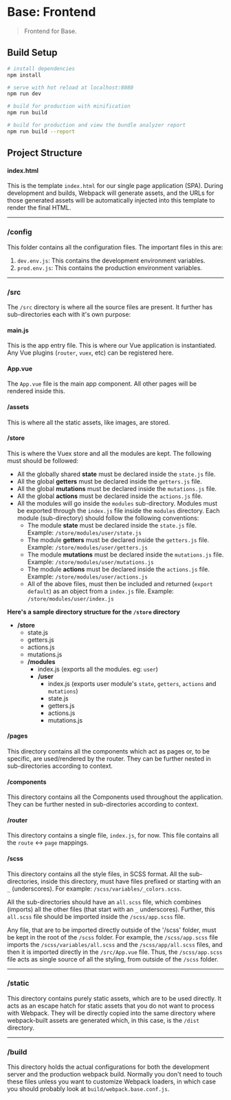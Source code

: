 # Base: Frontend

> Frontend for Base.

## Build Setup

``` bash
# install dependencies
npm install

# serve with hot reload at localhost:8080
npm run dev

# build for production with minification
npm run build

# build for production and view the bundle analyzer report
npm run build --report
```

## Project Structure

#### index.html
This is the template `index.html` for our single page application (SPA). During development and builds, Webpack will generate assets, and the URLs for those generated assets will be automatically injected into this template to render the final HTML.

-------------

### /config
This folder contains all the configuration files. The important files in this are: 
1. `dev.env.js`: This contains the development environment variables.
1. `prod.env.js`: This contains the production environment variables.

-------------

### /src
The `/src` directory is where all the source files are present. It further has sub-directories each with it's own purpose:

#### main.js
This is the app entry file. This is where our Vue application is instantiated. Any Vue plugins (`router`, `vuex`, etc) can be registered here.

#### App.vue
The `App.vue` file is the main app component. All other pages will be rendered inside this.

#### /assets
This is where all the static assets, like images, are stored.

#### /store
This is where the Vuex store and all the modules are kept. The following must should be followed:
- All the globally shared **state** must be declared inside the `state.js` file.
- All the global **getters** must be declared inside the `getters.js` file.
- All the global **mutations** must be declared inside the `mutations.js` file.
- All the global **actions** must be declared inside the `actions.js` file.
- All the modules will go inside the `modules` sub-directory. Modules must be exported through the `index.js` file inside the `modules` directory. Each module (sub-directory) should follow the following conventions:
  - The module **state** must be declared inside the `state.js` file. Example: `/store/modules/user/state.js`
  - The module **getters** must be declared inside the `getters.js` file. Example: `/store/modules/user/getters.js`
  - The module **mutations** must be declared inside the `mutations.js` file. Example: `/store/modules/user/mutations.js`
  - The module **actions** must be declared inside the `actions.js` file. Example: `/store/modules/user/actions.js`
  - All of the above files, must then be included and returned (`export default`) as an object from a `index.js` file. Example: `/store/modules/user/index.js`
  
**Here's a sample directory structure for the `/store` directory**
-  **/store**
    - state.js
    - getters.js
    - actions.js
    - mutations.js
    - **/modules**
      - index.js (exports all the modules. eg: `user`)
      - **/user**
        - index.js (exports user module's `state`, `getters`, `actions` and `mutations`)
        - state.js
        - getters.js
        - actions.js
        - mutations.js

#### /pages
This directory contains all the components which act as pages or, to be specific, are used/rendered by the router. They can be further nested in sub-directories according to context. 

#### /components
This directory contains all the Components used throughout the application. They can be further nested in sub-directories according to context.

#### /router
This directory contains a single file, `index.js`, for now. This file contains all the `route` <-> `page` mappings.

#### /scss
This directory contains all the style files, in SCSS format. All the sub-directories, inside this directory, must have files prefixed or starting with an `_` (underscores). For example: `/scss/variables/_colors.scss`. 

All the sub-directories should have an `all.scss` file, which combines (imports) all the other files (that start with an `_` underscores). Further, this `all.scss` file should be imported inside the `/scss/app.scss` file. 

Any file, that are to be imported directly outside of the '/scss' folder, must be kept in the root of the `/scss` folder. For example, the `/scss/app.scss` file imports the `/scss/variables/all.scss` and the `/scss/app/all.scss` files, and then it is imported directly in the `/src/App.vue` file. Thus, the `/scss/app.scss` file acts as single source of all the styling, from outside of the `/scss` folder.  

-------------

### /static
This directory contains purely static assets, which are to be used directly. It acts as an escape hatch for static assets that you do not want to process with Webpack. They will be directly copied into the same directory where webpack-built assets are generated which, in this case, is the `/dist` directory.

-------------

### /build
This directory holds the actual configurations for both the development server and the production webpack build. Normally you don't need to touch these files unless you want to customize Webpack loaders, in which case you should probably look at `build/webpack.base.conf.js`.
